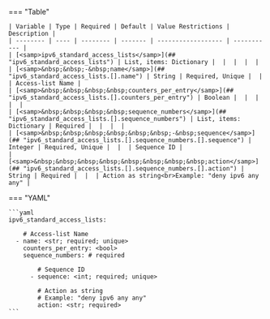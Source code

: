 <!--
  ~ Copyright (c) 2023 Arista Networks, Inc.
  ~ Use of this source code is governed by the Apache License 2.0
  ~ that can be found in the LICENSE file.
  -->
=== "Table"

    | Variable | Type | Required | Default | Value Restrictions | Description |
    | -------- | ---- | -------- | ------- | ------------------ | ----------- |
    | [<samp>ipv6_standard_access_lists</samp>](## "ipv6_standard_access_lists") | List, items: Dictionary |  |  |  |  |
    | [<samp>&nbsp;&nbsp;-&nbsp;name</samp>](## "ipv6_standard_access_lists.[].name") | String | Required, Unique |  |  | Access-list Name |
    | [<samp>&nbsp;&nbsp;&nbsp;&nbsp;counters_per_entry</samp>](## "ipv6_standard_access_lists.[].counters_per_entry") | Boolean |  |  |  |  |
    | [<samp>&nbsp;&nbsp;&nbsp;&nbsp;sequence_numbers</samp>](## "ipv6_standard_access_lists.[].sequence_numbers") | List, items: Dictionary | Required |  |  |  |
    | [<samp>&nbsp;&nbsp;&nbsp;&nbsp;&nbsp;&nbsp;-&nbsp;sequence</samp>](## "ipv6_standard_access_lists.[].sequence_numbers.[].sequence") | Integer | Required, Unique |  |  | Sequence ID |
    | [<samp>&nbsp;&nbsp;&nbsp;&nbsp;&nbsp;&nbsp;&nbsp;&nbsp;action</samp>](## "ipv6_standard_access_lists.[].sequence_numbers.[].action") | String | Required |  |  | Action as string<br>Example: "deny ipv6 any any" |

=== "YAML"

    ```yaml
    ipv6_standard_access_lists:

        # Access-list Name
      - name: <str; required; unique>
        counters_per_entry: <bool>
        sequence_numbers: # required

            # Sequence ID
          - sequence: <int; required; unique>

            # Action as string
            # Example: "deny ipv6 any any"
            action: <str; required>
    ```
